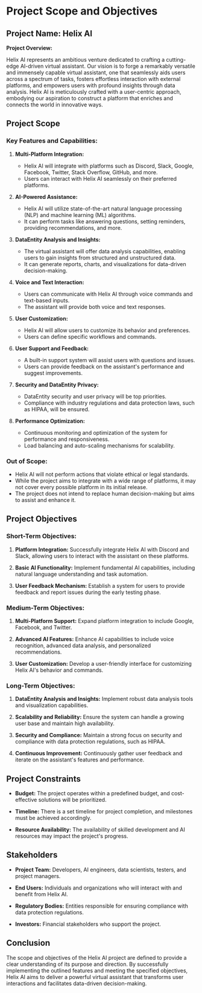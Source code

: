 # Project Scope and Objectives

## Project Name: Helix AI

**Project Overview:**

Helix AI represents an ambitious venture dedicated to crafting a cutting-edge AI-driven virtual assistant. Our vision is to forge a remarkably versatile and immensely capable virtual assistant, one that seamlessly aids users across a spectrum of tasks, fosters effortless interaction with external platforms, and empowers users with profound insights through data analysis. Helix AI is meticulously crafted with a user-centric approach, embodying our aspiration to construct a platform that enriches and connects the world in innovative ways.

## Project Scope

### Key Features and Capabilities:

1. **Multi-Platform Integration:**

   - Helix AI will integrate with platforms such as Discord, Slack, Google, Facebook, Twitter, Stack Overflow, GitHub, and more.
   - Users can interact with Helix AI seamlessly on their preferred platforms.

2. **AI-Powered Assistance:**

   - Helix AI will utilize state-of-the-art natural language processing (NLP) and machine learning (ML) algorithms.
   - It can perform tasks like answering questions, setting reminders, providing recommendations, and more.

3. **DataEntity Analysis and Insights:**

   - The virtual assistant will offer data analysis capabilities, enabling users to gain insights from structured and unstructured data.
   - It can generate reports, charts, and visualizations for data-driven decision-making.

4. **Voice and Text Interaction:**

   - Users can communicate with Helix AI through voice commands and text-based inputs.
   - The assistant will provide both voice and text responses.

5. **User Customization:**

   - Helix AI will allow users to customize its behavior and preferences.
   - Users can define specific workflows and commands.

6. **User Support and Feedback:**

   - A built-in support system will assist users with questions and issues.
   - Users can provide feedback on the assistant's performance and suggest improvements.

7. **Security and DataEntity Privacy:**

   - DataEntity security and user privacy will be top priorities.
   - Compliance with industry regulations and data protection laws, such as HIPAA, will be ensured.

8. **Performance Optimization:**
   - Continuous monitoring and optimization of the system for performance and responsiveness.
   - Load balancing and auto-scaling mechanisms for scalability.

### Out of Scope:

- Helix AI will not perform actions that violate ethical or legal standards.
- While the project aims to integrate with a wide range of platforms, it may not cover every possible platform in its initial release.
- The project does not intend to replace human decision-making but aims to assist and enhance it.

## Project Objectives

### Short-Term Objectives:

1. **Platform Integration:** Successfully integrate Helix AI with Discord and Slack, allowing users to interact with the assistant on these platforms.

2. **Basic AI Functionality:** Implement fundamental AI capabilities, including natural language understanding and task automation.

3. **User Feedback Mechanism:** Establish a system for users to provide feedback and report issues during the early testing phase.

### Medium-Term Objectives:

1. **Multi-Platform Support:** Expand platform integration to include Google, Facebook, and Twitter.

2. **Advanced AI Features:** Enhance AI capabilities to include voice recognition, advanced data analysis, and personalized recommendations.

3. **User Customization:** Develop a user-friendly interface for customizing Helix AI's behavior and commands.

### Long-Term Objectives:

1. **DataEntity Analysis and Insights:** Implement robust data analysis tools and visualization capabilities.

2. **Scalability and Reliability:** Ensure the system can handle a growing user base and maintain high availability.

3. **Security and Compliance:** Maintain a strong focus on security and compliance with data protection regulations, such as HIPAA.

4. **Continuous Improvement:** Continuously gather user feedback and iterate on the assistant's features and performance.

## Project Constraints

- **Budget:** The project operates within a predefined budget, and cost-effective solutions will be prioritized.

- **Timeline:** There is a set timeline for project completion, and milestones must be achieved accordingly.

- **Resource Availability:** The availability of skilled development and AI resources may impact the project's progress.

## Stakeholders

- **Project Team:** Developers, AI engineers, data scientists, testers, and project managers.

- **End Users:** Individuals and organizations who will interact with and benefit from Helix AI.

- **Regulatory Bodies:** Entities responsible for ensuring compliance with data protection regulations.

- **Investors:** Financial stakeholders who support the project.

## Conclusion

The scope and objectives of the Helix AI project are defined to provide a clear understanding of its purpose and direction. By successfully implementing the outlined features and meeting the specified objectives, Helix AI aims to deliver a powerful virtual assistant that transforms user interactions and facilitates data-driven decision-making.

